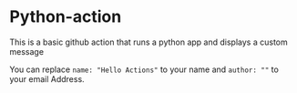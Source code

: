 # Python-action
This is a basic github action that runs a python app and displays a custom message

You can replace `name: "Hello Actions"` to your name and `author: ""` to your email Address.
